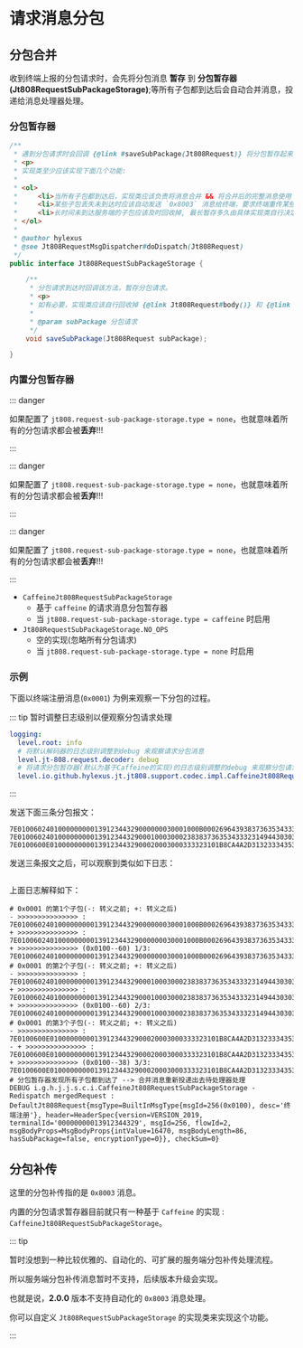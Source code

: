 # 请求消息分包

## 分包合并

收到终端上报的分包请求时，会先将分包消息 **暂存** 到 **分包暂存器(Jt808RequestSubPackageStorage)**;等所有子包都到达后会自动合并消息，投递给消息处理器处理。

### 分包暂存器

```java
/**
 * 遇到分包请求时会回调 {@link #saveSubPackage(Jt808Request)} 将分包暂存起来。
 * <p>
 * 实现类至少应该实现下面几个功能:
 *
 * <ol>
 *     <li>当所有子包都到达后，实现类应该负责将消息合并 && 将合并后的完整消息使用 {@link Jt808RequestMsgDispatcher#doDispatch(Jt808Request)} 投递出去</li>
 *     <li>某些子包丢失未到达时应该自动发送 `0x8003` 消息给终端，要求终端重传某些子包</li>
 *     <li>长时间未到达服务端的子包应该及时回收掉, 最长暂存多久由具体实现类自行决定</li>
 * </ol>
 *
 * @author hylexus
 * @see Jt808RequestMsgDispatcher#doDispatch(Jt808Request)
 */
public interface Jt808RequestSubPackageStorage {

    /**
     * 分包请求到达时回调该方法，暂存分包请求。
     * <p>
     * 如有必要，实现类应该自行回收掉 {@link Jt808Request#body()} 和 {@link Jt808Request#rawByteBuf()}
     *
     * @param subPackage 分包请求
     */
    void saveSubPackage(Jt808Request subPackage);

}
```

### 内置分包暂存器

::: danger

如果配置了 `jt808.request-sub-package-storage.type = none`，也就意味着所有的分包请求都会被**丢弃**!!!

:::

::: danger

如果配置了 `jt808.request-sub-package-storage.type = none`，也就意味着所有的分包请求都会被**丢弃**!!!

:::

::: danger

如果配置了 `jt808.request-sub-package-storage.type = none`，也就意味着所有的分包请求都会被**丢弃**!!!

:::

- `CaffeineJt808RequestSubPackageStorage`
    - 基于 `caffeine` 的请求消息分包暂存器
    - 当 `jt808.request-sub-package-storage.type = caffeine` 时启用
- `Jt808RequestSubPackageStorage.NO_OPS`
    - 空的实现(忽略所有分包请求)
    - 当 `jt808.request-sub-package-storage.type = none` 时启用

### 示例

下面以终端注册消息(`0x0001`) 为例来观察一下分包的过程。

::: tip 暂时调整日志级别以便观察分包请求处理

```yaml
logging:
  level.root: info
  # 将默认解码器的日志级别调整到debug 来观察请求分包消息
  level.jt-808.request.decoder: debug
  # 将请求分包暂存器(默认为基于Caffeine的实现)的日志级别调整的debug 来观察分包请求的处理过程
  level.io.github.hylexus.jt.jt808.support.codec.impl.CaffeineJt808RequestSubPackageStorage: debug
```

:::

发送下面三条分包报文：

```shell
7E010060240100000000013912344329000000030001000B00026964393837363534333231747970653030313233343536373831323334353637277E
7E010060240100000000013912344329000100030002383837363534333231494430303030313233343536373831323334353637383837363534357E
7E0100600E010000000001391234432900020003000333323101B8CA4A2D313233343539347E
```

发送三条报文之后，可以观察到类似如下日志：

<p class="">
    <img :src="$withBase('/img/v2/basic/Jt808RequestBody-sub-package.png.png')">
</p> 

上面日志解释如下：

```shell
# 0x0001 的第1个子包(-: 转义之前; +: 转义之后)
- >>>>>>>>>>>>>>> : 7E010060240100000000013912344329000000030001000B00026964393837363534333231747970653030313233343536373831323334353637277E
+ >>>>>>>>>>>>>>> : 7E010060240100000000013912344329000000030001000B00026964393837363534333231747970653030313233343536373831323334353637277E
+ >>>>>>>>>>>>>>> (0x0100--60) 1/3: 7E010060240100000000013912344329000000030001000B00026964393837363534333231747970653030313233343536373831323334353637277E
# 0x0001 的第2个子包(-: 转义之前; +: 转义之后)
- >>>>>>>>>>>>>>> : 7E010060240100000000013912344329000100030002383837363534333231494430303030313233343536373831323334353637383837363534357E
+ >>>>>>>>>>>>>>> : 7E010060240100000000013912344329000100030002383837363534333231494430303030313233343536373831323334353637383837363534357E
+ >>>>>>>>>>>>>>> (0x0100--60) 2/3: 7E010060240100000000013912344329000100030002383837363534333231494430303030313233343536373831323334353637383837363534357E
# 0x0001 的第3个子包(-: 转义之前; +: 转义之后)
- >>>>>>>>>>>>>>> : 7E0100600E010000000001391234432900020003000333323101B8CA4A2D313233343539347E
- + >>>>>>>>>>>>>>> : 7E0100600E010000000001391234432900020003000333323101B8CA4A2D313233343539347E
+ >>>>>>>>>>>>>>> (0x0100--38) 3/3: 7E0100600E010000000001391234432900020003000333323101B8CA4A2D313233343539347E
# 分包暂存器发现所有子包都到达了 --> 合并消息重新投递出去待处理器处理
DEBUG i.g.h.j.j.s.c.i.CaffeineJt808RequestSubPackageStorage - Redispatch mergedRequest : DefaultJt808Request{msgType=BuiltInMsgType{msgId=256(0x0100), desc='终端注册'}, header=HeaderSpec{version=VERSION_2019, terminalId='00000000013912344329', msgId=256, flowId=2, msgBodyProps=MsgBodyProps{intValue=16470, msgBodyLength=86, hasSubPackage=false, encryptionType=0}}, checkSum=0}
```

## 分包补传

这里的分包补传指的是 `0x8003` 消息。

内置的分包请求暂存器目前就只有一种基于 `Caffeine` 的实现 : `CaffeineJt808RequestSubPackageStorage`。

::: tip

暂时没想到一种比较优雅的、自动化的、可扩展的服务端分包补传处理流程。

所以服务端分包补传消息暂时不支持，后续版本升级会实现。

也就是说，**2.0.0** 版本不支持自动化的 `0x8003` 消息处理。

你可以自定义 `Jt808RequestSubPackageStorage` 的实现类来实现这个功能。

:::
